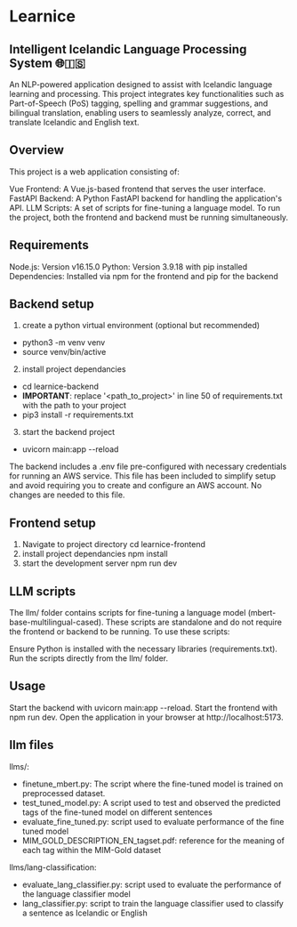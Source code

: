 # Learnice

## Intelligent Icelandic Language Processing System 🌐🇮🇸
An NLP-powered application designed to assist with Icelandic language learning and processing. This project integrates key functionalities such as Part-of-Speech (PoS) tagging, spelling and grammar suggestions, and bilingual translation, enabling users to seamlessly analyze, correct, and translate Icelandic and English text.

## Overview
This project is a web application consisting of:

Vue Frontend: A Vue.js-based frontend that serves the user interface.
FastAPI Backend: A Python FastAPI backend for handling the application's API.
LLM Scripts: A set of scripts for fine-tuning a language model.
To run the project, both the frontend and backend must be running simultaneously.

## Requirements
Node.js: Version v16.15.0
Python: Version 3.9.18 with pip installed
Dependencies: Installed via npm for the frontend and pip for the backend

## Backend setup
1. create a python virtual environment (optional but recommended)
- python3 -m venv venv
- source venv/bin/active 
2. install project dependancies
- cd learnice-backend
- **IMPORTANT**: replace '<path_to_project>' in line 50 of requirements.txt with the path to your project
- pip3 install -r requirements.txt
3. start the backend project
- uvicorn main:app --reload

The backend includes a .env file pre-configured with necessary credentials for running an AWS service.
This file has been included to simplify setup and avoid requiring you to create and configure an AWS account.
No changes are needed to this file.

## Frontend setup
1. Navigate to project directory
cd learnice-frontend
2. install project dependancies
npm install
3. start the development server
npm run dev

## LLM scripts
The llm/ folder contains scripts for fine-tuning a language model (mbert-base-multilingual-cased). These scripts are standalone and do not require the frontend or backend to be running. To use these scripts:

Ensure Python is installed with the necessary libraries (requirements.txt).
Run the scripts directly from the llm/ folder.

## Usage
Start the backend with uvicorn main:app --reload.
Start the frontend with npm run dev.
Open the application in your browser at http://localhost:5173.

## llm files
llms/:
- finetune_mbert.py: The script where the fine-tuned model is trained on preprocessed dataset.
- test_tuned_model.py: A script used to test and observed the predicted tags of the fine-tuned model on different sentences
- evaluate_fine_tuned.py: script used to evaluate performance of the fine tuned model
- MIM_GOLD_DESCRIPTION_EN_tagset.pdf: reference for the meaning of each tag within the MIM-Gold dataset

llms/lang-classification:
- evaluate_lang_classifier.py: script used to evaluate the performance of the language classifier model
- lang_classifier.py: script to train the language classifier used to classify a sentence as Icelandic or English
